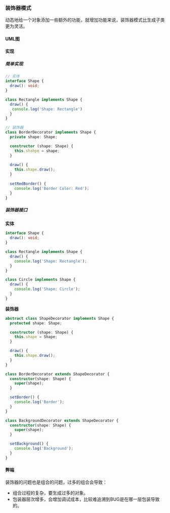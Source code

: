 ### 装饰器模式

动态地给一个对象添加一些额外的功能，就增加功能来说，装饰器模式比生成子类更为灵活。

#### UML图



#### 实现

##### 简单实现

```typescript
// 实体
interface Shape {
  draw(): void;
}

class Rectangle implements Shape {
  draw() {
   console.log('Shape: Rectangle') 
  }
}

// 装饰器
class BorderDecorator implements Shape {
  private shape: Shape;

  constructor (shape: Shape) {
    this.shahpe = shape;
  }
  
  draw() {
    this.shape.draw();
  }
 
  setRedBorder() {
    console.log('Border Color: Red');
  }
}
```



##### 装饰器接口

**实体**

```typescript
interface Shape {
  draw(): void;
}

class Rectangle implements Shape {
  draw() {
    console.log('Shape: Rectangle');
  }
}

class Circle implements Shape {
  draw() {
    console.log('Shape: Circle');
  }
}
```

**装饰器**

```typescript
abstract class ShapeDecorator implements Shape {
  protected shape: Shape;

  constructor (shape: Shape) {
    this.shape = Shape;
  }

  draw() {
    this.shape.draw();
  }
}

class BorderDecorator extends ShapeDecorator {
  constructor(shape: Shape) {
    super(shape);
  }

  setBorder() {
    console.log('Border');
  }
}

class BackgroundDecorator extends ShapeDecorator {
  constructor(shape: Shape) {
    super(shape);
  }

  setBackground() {
    console.log('Background');
  }
}
```



#### 弊端

装饰器的问题也是组合的问题，过多的组合会导致：

- 组合过程的复杂，要生成过多的对象。
- 包装器层次增多，会增加调试成本，比较难追溯到BUG是在哪一层包装导致的。